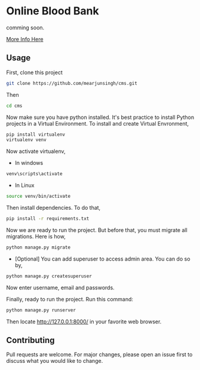 # Online Blood Bank
comming soon.

[More Info Here](https://arjunsingh.com.np/cms)

## Usage

First, clone this project

```bash
git clone https://github.com/mearjunsingh/cms.git
```

Then

```bash
cd cms
```

Now make sure you have python installed. It's best practice to install Python projects in a Virtual Environment. To install and create Virtual Envronment, 

```bash
pip install virtualenv
virtualenv venv
```

Now activate virtualenv,

* In windows
```bash
venv\scripts\activate
```
* In Linux
```bash
source venv/bin/activate
```

Then install dependencies. To do that,

```bash
pip install -r requirements.txt
```

Now we are ready to run the project. But before that, you must migrate all migrations. Here is how,

```bash
python manage.py migrate
```
* [Optional] You can add superuser to access admin area. You can do so by,
```bash
python manage.py createsuperuser
```
Now enter username, email and passwords.

Finally, ready to run the project. Run this command:
```bash
python manage.py runserver
```

Then locate http://127.0.0.1:8000/ in your favorite web browser.

## Contributing
Pull requests are welcome. For major changes, please open an issue first to discuss what you would like to change.